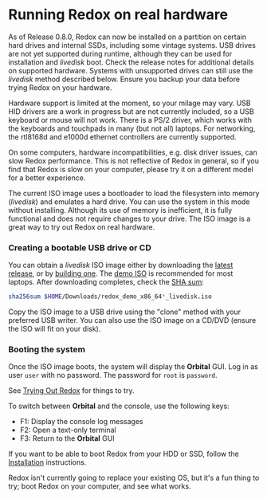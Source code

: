 # Running Redox on real hardware

As of Release 0.8.0, Redox can now be installed on a partition on certain hard drives and internal SSDs, including some vintage systems. USB drives are not yet supported during runtime, although they can be used for installation and *livedisk* boot. Check the release notes for additional details on supported hardware. Systems with unsupported drives can still use the *livedisk* method described below. Ensure you backup your data before trying Redox on your hardware.

Hardware support is limited at the moment, so your milage may vary. USB HID drivers are a work in progress but are not currently included, so a USB keyboard or mouse will not work. There is a PS/2 driver, which works with the keyboards and touchpads in many (but not all) laptops. For networking, the rtl8168d and e1000d ethernet controllers are currently supported.

On some computers, hardware incompatibilities, e.g. disk driver issues, can slow Redox performance. This is not reflective of Redox in general, so if you find that Redox is slow on your computer, please try it on a different model for a better experience.

The current ISO image uses a bootloader to load the filesystem into memory (*livedisk*) and emulates a hard drive. You can use the system in this mode without installing. Although its use of memory is inefficient, it is fully functional and does not require changes to your drive. The ISO image is a great way to try out Redox on real hardware. 

### Creating a bootable USB drive or CD

You can obtain a *livedisk* ISO image either by downloading the [latest release](https://static.redox-os.org/releases/0.8.0/x86_64/), or by [building one](./ch02-05-building-redox.html). The [demo ISO](https://static.redox-os.org/releases/0.8.0/x86_64/redox_demo_x86_64_2022-11-23_638_livedisk.iso) is recommended for most laptops. After downloading completes, check the [SHA sum](https://static.redox-os.org/releases/0.8.0/x86_64/SHA256SUM):
```sh
sha256sum $HOME/Downloads/redox_demo_x86_64*_livedisk.iso
```

Copy the ISO image to a USB drive using the "clone" method with your preferred USB writer. You can also use the ISO image on a CD/DVD (ensure the ISO will fit on your disk).

### Booting the system

Once the ISO image boots, the system will display the **Orbital** GUI. Log in as user `user` with no password. The password for `root` is `password`.

See [Trying Out Redox](./ch02-11-trying-out-redox.html) for things to try.

To switch between **Orbital** and the console, use the following keys:
- F1: Display the console log messages
- F2: Open a text-only terminal
- F3: Return to the **Orbital** GUI

If you want to be able to boot Redox from your HDD or SSD, follow the [Installation](./ch02-04-installing.html) instructions.

Redox isn't currently going to replace your existing OS, but it's a fun thing to try; boot Redox on your computer, and see what works.
